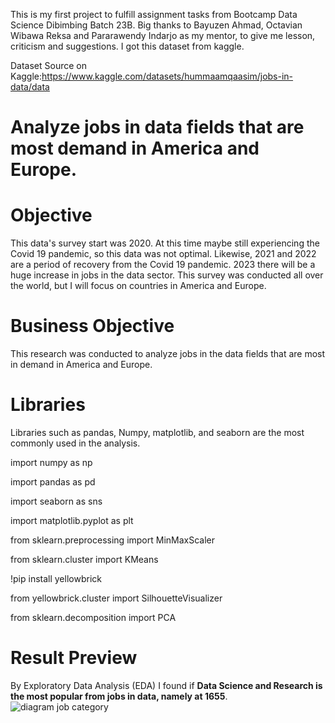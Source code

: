 This is my first project to fulfill assignment tasks from Bootcamp Data Science Dibimbing Batch 23B. Big thanks to Bayuzen Ahmad, Octavian Wibawa Reksa and Pararawendy Indarjo as my mentor, to give me lesson, criticism and suggestions. I got this dataset from kaggle.

Dataset Source on Kaggle:https://www.kaggle.com/datasets/hummaamqaasim/jobs-in-data/data

# **Analyze jobs in data fields that are most demand in America and Europe.**

# **Objective**
This data's survey start was 2020. At this time maybe still experiencing the Covid 19 pandemic, so this data was not optimal. Likewise, 2021 and 2022 are a period of recovery from the Covid 19 pandemic. 2023 there will be a huge increase in jobs in the data sector. This survey was conducted all over the world, but I will focus on countries in America and Europe.

# **Business Objective**
This research was conducted to analyze jobs in the data fields that are most in demand in America and Europe.

# **Libraries**

Libraries such as pandas, Numpy, matplotlib, and seaborn are the most commonly used in the analysis. 

import numpy as np 

import pandas as pd

import seaborn as sns

import matplotlib.pyplot as plt

from sklearn.preprocessing import MinMaxScaler

from sklearn.cluster import KMeans

!pip install yellowbrick

from yellowbrick.cluster import SilhouetteVisualizer

from sklearn.decomposition import PCA

# **Result Preview**
By Exploratory Data Analysis (EDA) I found if **Data Science and Research is the most popular from jobs in data, namely at 1655**.
![diagram job category](https://github.com/anasthasiasuci88/First-Final-Project/assets/153068090/00f8a425-3375-4a0b-a2dc-0f5919177ed5)

